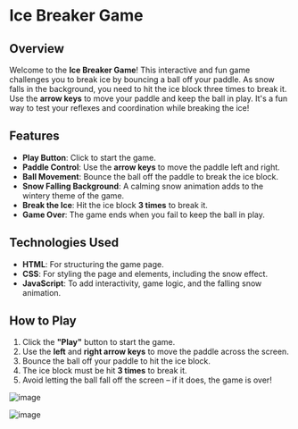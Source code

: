 # Ice Breaker Game

## Overview

Welcome to the **Ice Breaker Game**! This interactive and fun game challenges you to break ice by bouncing a ball off your paddle. As snow falls in the background, you need to hit the ice block three times to break it. Use the **arrow keys** to move your paddle and keep the ball in play. It's a fun way to test your reflexes and coordination while breaking the ice!

## Features

- **Play Button**: Click to start the game.
- **Paddle Control**: Use the **arrow keys** to move the paddle left and right.
- **Ball Movement**: Bounce the ball off the paddle to break the ice block.
- **Snow Falling Background**: A calming snow animation adds to the wintery theme of the game.
- **Break the Ice**: Hit the ice block **3 times** to break it.
- **Game Over**: The game ends when you fail to keep the ball in play.

## Technologies Used

- **HTML**: For structuring the game page.
- **CSS**: For styling the page and elements, including the snow effect.
- **JavaScript**: To add interactivity, game logic, and the falling snow animation.

## How to Play

1. Click the **"Play"** button to start the game.
2. Use the **left** and **right arrow keys** to move the paddle across the screen.
3. Bounce the ball off your paddle to hit the ice block.
4. The ice block must be hit **3 times** to break it.
5. Avoid letting the ball fall off the screen – if it does, the game is over!

![image](https://github.com/user-attachments/assets/11288a4a-5d6d-4f30-912e-94f73bc4f433)

![image](https://github.com/user-attachments/assets/5545265d-4533-43c3-8c7f-48be81a98117)

